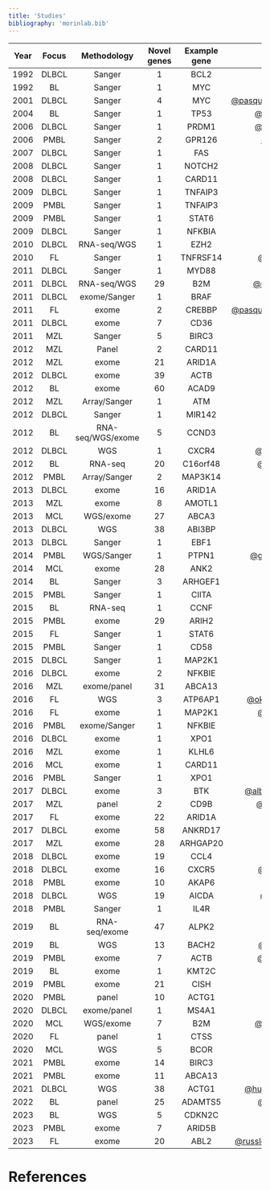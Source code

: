 ```yaml
---
title: 'Studies'
bibliography: 'morinlab.bib'
---
```


|Year|Focus|Methodology|Novel genes|Example gene|Study|
|:-:|:-:|:---:|:-:|:-:|:-------:|
|1992|DLBCL|Sanger|1|BCL2|[@tanakaFrequentIncidenceSomatic1992](papers/tanakaFrequentIncidenceSomatic1992.md)|
|1992|BL|Sanger|1|MYC|[@johnstonCmycHypermutationBurkitt1992](papers/johnstonCmycHypermutationBurkitt1992.md)|
|2001|DLBCL|Sanger|4|MYC|[@pasqualucciHypermutationMultipleProtooncogenes2001a](papers/pasqualucciHypermutationMultipleProtooncogenes2001a.md)|
|2004|BL|Sanger|1|TP53|[@wildaInactivationARFMDM2p53Pathway2004](papers/wildaInactivationARFMDM2p53Pathway2004.md)|
|2006|DLBCL|Sanger|1|PRDM1|[@pasqualucciInactivationPRDM1BLIMP12006a](papers/pasqualucciInactivationPRDM1BLIMP12006a.md)|
|2006|PMBL|Sanger|2|GPR126|[@wenigerMutationsTumorSuppressor2006a](papers/wenigerMutationsTumorSuppressor2006a.md)|
|2007|DLBCL|Sanger|1|FAS|[@schollMutationsRegionFAS2007](papers/schollMutationsRegionFAS2007.md)|
|2008|DLBCL|Sanger|1|NOTCH2|[@troenNOTCH2MutationsMarginal2008](papers/troenNOTCH2MutationsMarginal2008.md)|
|2008|DLBCL|Sanger|1|CARD11|[@lenzOncogenicCARD11Mutations2008](papers/lenzOncogenicCARD11Mutations2008.md)|
|2009|DLBCL|Sanger|1|TNFAIP3|[@compagnoMutationsMultipleGenes2009a](papers/compagnoMutationsMultipleGenes2009a.md)|
|2009|PMBL|Sanger|1|TNFAIP3|[@schmitzTNFAIP3A20Tumor2009a](papers/schmitzTNFAIP3A20Tumor2009a.md)|
|2009|PMBL|Sanger|1|STAT6|[@ritzRecurrentMutationsSTAT62009a](papers/ritzRecurrentMutationsSTAT62009a.md)|
|2009|DLBCL|Sanger|1|NFKBIA|[@lakeMutationsNFKBIAEncoding2009](papers/lakeMutationsNFKBIAEncoding2009.md)|
|2010|DLBCL|RNA-seq/WGS|1|EZH2|[@morinSomaticMutationsAltering2010a](papers/morinSomaticMutationsAltering2010a.md)|
|2010|FL|Sanger|1|TNFRSF14|[@cheungAcquiredTNFRSF14Mutations2010a](papers/cheungAcquiredTNFRSF14Mutations2010a.md)|
|2011|DLBCL|Sanger|1|MYD88|[@ngoOncogenicallyActiveMYD882011a](papers/ngoOncogenicallyActiveMYD882011a.md)|
|2011|DLBCL|RNA-seq/WGS|29|B2M|[@morinFrequentMutationHistonemodifying2011](papers/morinFrequentMutationHistonemodifying2011.md)|
|2011|DLBCL|exome/Sanger|1|BRAF|[@tiacciBRAFMutationsHairycell2011a](papers/tiacciBRAFMutationsHairycell2011a.md)|
|2011|FL|exome|2|CREBBP|[@pasqualucciInactivatingMutationsAcetyltransferase2011a](papers/pasqualucciInactivatingMutationsAcetyltransferase2011a.md)|
|2011|DLBCL|exome|7|CD36|[@pasqualucciAnalysisCodingGenome2011](papers/pasqualucciAnalysisCodingGenome2011.md)|
|2011|MZL|Sanger|5|BIRC3|[@rossiAlterationBIRC3Multiple2011a](papers/rossiAlterationBIRC3Multiple2011a.md)|
|2012|MZL|Panel|2|CARD11|[@yanBCRTLRSignaling2012a](papers/yanBCRTLRSignaling2012a.md)|
|2012|MZL|exome|21|ARID1A|[@rossiCodingGenomeSplenic2012c](papers/rossiCodingGenomeSplenic2012c.md)|
|2012|DLBCL|exome|39|ACTB|[@lohrDiscoveryPrioritizationSomatic2012a](papers/lohrDiscoveryPrioritizationSomatic2012a.md)|
|2012|BL|exome|60|ACAD9|[@loveGeneticLandscapeMutations2012](papers/loveGeneticLandscapeMutations2012.md)|
|2012|MZL|Array/Sanger|1|ATM|[@braggioGenomicAnalysisMarginal2012](papers/braggioGenomicAnalysisMarginal2012.md)|
|2012|DLBCL|Sanger|1|MIR142|[@kwanhianMicroRNA142Mutated202012b](papers/kwanhianMicroRNA142Mutated202012b.md)|
|2012|BL|RNA-seq/WGS/exome|5|CCND3|[@richterRecurrentMutationID32012a](papers/richterRecurrentMutationID32012a.md)|
|2012|DLBCL|WGS|1|CXCR4|[@khodabakhshiRecurrentTargetsAberrant2012](papers/khodabakhshiRecurrentTargetsAberrant2012.md)|
|2012|BL|RNA-seq|20|C16orf48|[@schmitzBurkittLymphomaPathogenesis2012](papers/schmitzBurkittLymphomaPathogenesis2012.md)|
|2012|PMBL|Array/Sanger|2|MAP3K14|[@ottoGeneticLesionsTRAF32012a](papers/ottoGeneticLesionsTRAF32012a.md)|
|2013|DLBCL|exome|16|ARID1A|[@zhangGeneticHeterogeneityDiffuse2013](papers/zhangGeneticHeterogeneityDiffuse2013.md)|
|2013|MZL|exome|8|AMOTL1|[@parryWholeExomeSequencing2013](papers/parryWholeExomeSequencing2013.md)|
|2013|MCL|WGS/exome|27|ABCA3|[@beaLandscapeSomaticMutations2013](papers/beaLandscapeSomaticMutations2013.md)|
|2013|DLBCL|WGS|38|ABI3BP|[@morinMutationalStructuralAnalysis2013](papers/morinMutationalStructuralAnalysis2013.md)|
|2013|DLBCL|Sanger|1|EBF1|[@bohleRoleEarlyBcell2013](papers/bohleRoleEarlyBcell2013.md)|
|2014|PMBL|WGS/Sanger|1|PTPN1|[@gunawardanaRecurrentSomaticMutations2014c](papers/gunawardanaRecurrentSomaticMutations2014c.md)|
|2014|MCL|exome|28|ANK2|[@zhangGenomicLandscapeMantle2014](papers/zhangGenomicLandscapeMantle2014.md)|
|2014|BL|Sanger|3|ARHGEF1|[@muppidiLossSignalingGa132014b](papers/muppidiLossSignalingGa132014b.md)|
|2015|PMBL|Sanger|1|CIITA|[@mottokGenomicAlterationsCIITA2015b](papers/mottokGenomicAlterationsCIITA2015b.md)|
|2015|BL|RNA-seq|1|CCNF|[@abateDistinctViralMutational2015a](papers/abateDistinctViralMutational2015a.md)|
|2015|PMBL|exome|29|ARIH2|[@reichelFlowSortingExome2015a](papers/reichelFlowSortingExome2015a.md)|
|2015|FL|Sanger|1|STAT6|[@yildizActivatingSTAT6Mutations2015c](papers/yildizActivatingSTAT6Mutations2015c.md)|
|2015|PMBL|Sanger|1|CD58|[@schneiderAlterationsCD58Gene2015a](papers/schneiderAlterationsCD58Gene2015a.md)|
|2015|DLBCL|Sanger|1|MAP2K1|[@shinBRAFV600EMAP2K12015](papers/shinBRAFV600EMAP2K12015.md)|
|2016|DLBCL|exome|2|NFKBIE|[@morinGeneticLandscapesRelapsed2016](papers/morinGeneticLandscapesRelapsed2016.md)|
|2016|MZL|exome/panel|31|ABCA13|[@spinaGeneticsNodalMarginal2016b](papers/spinaGeneticsNodalMarginal2016b.md)|
|2016|FL|WGS|3|ATP6AP1|[@okosunRecurrentMTORC1activatingRRAGC2016a](papers/okosunRecurrentMTORC1activatingRRAGC2016a.md)|
|2016|FL|exome|1|MAP2K1|[@louissaintPediatrictypeNodalFollicular2016a](papers/louissaintPediatrictypeNodalFollicular2016a.md)|
|2016|PMBL|exome/Sanger|1|NFKBIE|[@mansouriFrequentNFKBIEDeletions2016](papers/mansouriFrequentNFKBIEDeletions2016.md)|
|2016|DLBCL|exome|1|XPO1|[@mareschalWholeExomeSequencing2016](papers/mareschalWholeExomeSequencing2016.md)|
|2016|MZL|exome|1|KLHL6|[@ganapathiGeneticLandscapeDural2016](papers/ganapathiGeneticLandscapeDural2016.md)|
|2016|MCL|exome|1|CARD11|[@wuGeneticHeterogeneityPrimary2016](papers/wuGeneticHeterogeneityPrimary2016.md)|
|2016|PMBL|Sanger|1|XPO1|[@jardinRecurrentMutationsExportin2016a](papers/jardinRecurrentMutationsExportin2016a.md)|
|2017|DLBCL|exome|3|BTK|[@albuquerqueEnhancingKnowledgeDiscovery2017a](papers/albuquerqueEnhancingKnowledgeDiscovery2017a.md)|
|2017|MZL|panel|2|CD9B|[@vandenbrandRecurrentMutationsGenes2017](papers/vandenbrandRecurrentMutationsGenes2017.md)|
|2017|FL|exome|22|ARID1A|[@krysiakRecurrentSomaticMutations2017b](papers/krysiakRecurrentSomaticMutations2017b.md)|
|2017|DLBCL|exome|58|ANKRD17|[@reddyGeneticFunctionalDrivers2017](papers/reddyGeneticFunctionalDrivers2017.md)|
|2017|MZL|exome|28|ARHGAP20|[@jalladesExomeSequencingIdentifies2017](papers/jalladesExomeSequencingIdentifies2017.md)|
|2018|DLBCL|exome|19|CCL4|[@chapuyMolecularSubtypesDiffuse2018b](papers/chapuyMolecularSubtypesDiffuse2018b.md)|
|2018|DLBCL|exome|16|CXCR5|[@schmitzGeneticsPathogenesisDiffuse2018a](papers/schmitzGeneticsPathogenesisDiffuse2018a.md)|
|2018|PMBL|exome|10|AKAP6|[@tiacciPervasiveMutationsJAKSTAT2018b](papers/tiacciPervasiveMutationsJAKSTAT2018b.md)|
|2018|DLBCL|WGS|19|AICDA|[@arthurGenomewideDiscoverySomatic2018](papers/arthurGenomewideDiscoverySomatic2018.md)|
|2018|PMBL|Sanger|1|IL4R|[@viganoSomaticIL4RMutations2018b](papers/viganoSomaticIL4RMutations2018b.md)|
|2019|BL|RNA-seq/exome|47|ALPK2|[@paneaWholeGenomeLandscape2019](papers/paneaWholeGenomeLandscape2019.md)|
|2019|BL|WGS|13|BACH2|[@grandeGenomewideDiscoverySomatic2019](papers/grandeGenomewideDiscoverySomatic2019.md)|
|2019|PMBL|exome|7|ACTB|[@wienandGenomicAnalysesFlowsorted2019b](papers/wienandGenomicAnalysesFlowsorted2019b.md)|
|2019|BL|exome|1|KMT2C|[@zhouSporadicEndemicBurkitt2019](papers/zhouSporadicEndemicBurkitt2019.md)|
|2019|PMBL|exome|21|CISH|[@mottokIntegrativeGenomicAnalysis2019b](papers/mottokIntegrativeGenomicAnalysis2019b.md)|
|2020|PMBL|panel|10|ACTG1|[@deschGenotypingCirculatingTumor2020](papers/deschGenotypingCirculatingTumor2020.md)|
|2020|DLBCL|exome/panel|1|MS4A1|[@rushtonGeneticEvolutionaryPatterns2020](papers/rushtonGeneticEvolutionaryPatterns2020.md)|
|2020|MCL|WGS/exome|7|B2M|[@pararajalingamCodingNoncodingDrivers2020](papers/pararajalingamCodingNoncodingDrivers2020.md)|
|2020|FL|panel|1|CTSS|[@barariaCathepsinAlterationsInduce2020c](papers/barariaCathepsinAlterationsInduce2020c.md)|
|2020|MCL|WGS|5|BCOR|[@nadeuGenomicEpigenomicInsights2020b](papers/nadeuGenomicEpigenomicInsights2020b.md)|
|2021|PMBL|exome|14|BIRC3|[@dunsCharacterizationDLBCLPMBL2021b](papers/dunsCharacterizationDLBCLPMBL2021b.md)|
|2021|PMBL|exome|11|ABCA13|[@sarkozyMutationalLandscapeGray2021a](papers/sarkozyMutationalLandscapeGray2021a.md)|
|2021|DLBCL|WGS|38|ACTG1|[@hubschmannMutationalMechanismsShaping2021b](papers/hubschmannMutationalMechanismsShaping2021b.md)|
|2022|BL|panel|25|ADAMTS5|[@burkhardtClinicalRelevanceMolecular2022b](papers/burkhardtClinicalRelevanceMolecular2022b.md)|
|2023|BL|WGS|5|CDKN2C|[@thomasGeneticSubgroupsInform2023](papers/thomasGeneticSubgroupsInform2023.md)|
|2023|PMBL|exome|7|ARID5B|[@gomezUltraDeepSequencingReveals2023](papers/gomezUltraDeepSequencingReveals2023.md)|
|2023|FL|exome|20|ABL2|[@russler-germainMutationsAssociatedProgression2023b](papers/russler-germainMutationsAssociatedProgression2023b.md)|

# References


